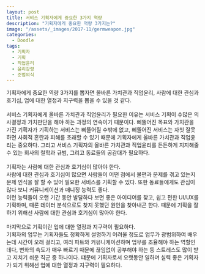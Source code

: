 ```yaml
---
layout: post
title: 서비스 기획자에게 중요한 3가지 역량
description: "기획자에게 중요한 역량 3가지는?"
image: "/assets/_images/2017-11/germweapon.jpg"
categories:
  - Doodle
tags:
  - 기획자
  - 기획
  - 직업윤리
  - 윤리강령
  - 준법의식
---
```



기획자에게 중요한 역량 3가지를 뽑자면 올바른 가치관과 직업윤리, 사람에 대한 관심과 호기심, 업에 대한 열정과 지구력을 뽑을 수 있을 것 같다.<br/>
<br/>
서비스 기획자에게 올바른 가치관과 직업윤리가 필요한 이유는 서비스 기획이 수많은 의사결정과 가치판단을 해야 하는 과정의 연속이기 때문이다. 삐뚤어진 목표와 가치관을 가진 기획자가 기획하는 서비스는 삐뚤어질 수밖에 없고, 삐뚤어진 서비스는 자칫 잘못하면 사회적 혼란과 피해를 초래할 수 있기 때문에 기획자에게 올바른 가치관과 직업윤리는 중요하다. 그리고 서비스 기획자의 올바른 가치관과 직업윤리를 든든하게 지지해줄 수 있는 회사의 철학과 규범, 그리고 동료들의 공감대가 필요하다.<br/>
<br/>
기획자는 사람에 대한 관심과 호기심이 많아야 한다.<br/>
사람에 대한 관심과 호기심이 많으면 사람들이 어떤 점에서 불편과 문제를 겪고 있는지 문제 인식을 잘 할 수 있어 필요한 서비스를 기획할 수 있다. 또한 동료들에게도 관심이 많다 보니 커뮤니케이션과 매니징 능력도 좋다.<br/>
이런 능력들이 오랜 기간 동안 발달하다 보면 좋은 아이디어를 찾고, 쉽고 편한 UI/UX를 기획하며, 때론 데이터 분석으로도 찾지 못했던 원인을 찾아내곤 한다. 때문에 기획을 잘하기 위해선 사람에 대한 관심과 호기심이 많아야 한다.<br/>
<br/>
마지막으로 기획이란 업에 대한 열정과 지구력이 필요하다.<br/>
기획자의 업무는 기획자들도 정확하게 설명하기 어려울 정도로 업무가 광범위하여 배우는데 시간이 오래 걸리고, 여러 파트와 커뮤니케이션하며 업무를 조율해야 하는 역할인데다, 변화의 속도가 매우 빠르기 때문에 끊임없이 공부해야 하는 등 스트레스도 많이 받고 지치기 쉬운 직군 중 하나이다. 떄문에 기획자로서 오랫동안 일하며 실력 좋은 기획자가 되기 위해선 업에 대한 열정과 지구력이 필요하다.
<br/>
<br/>
